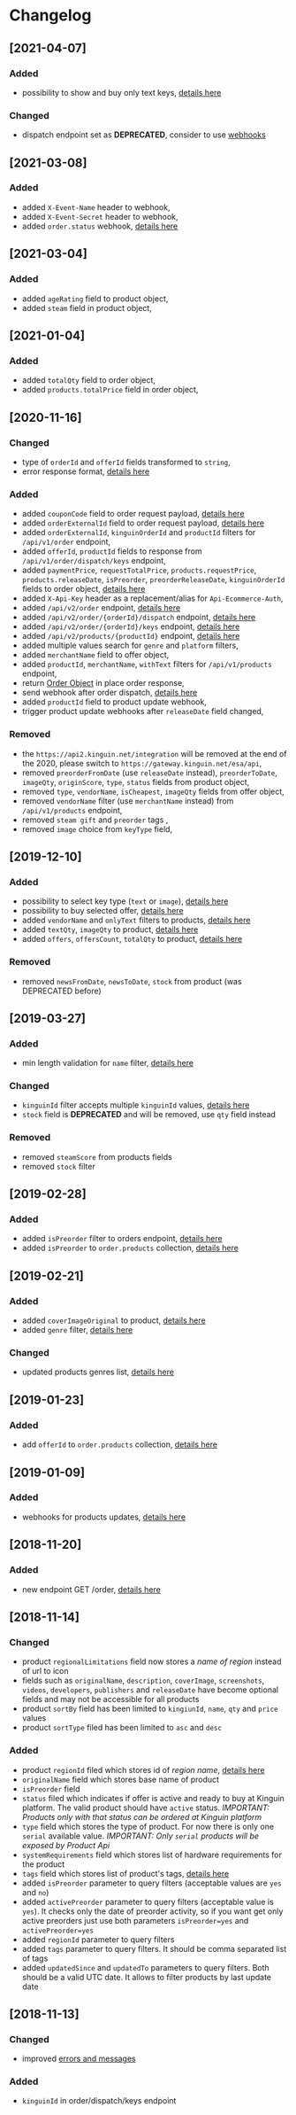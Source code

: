 # Changelog

## [2021-04-07]

### Added
- possibility to show and buy only text keys, [details here](features/KeyType.md#show-and-buy-only-products-with-text-keys)
### Changed
- dispatch endpoint set as **DEPRECATED**, consider to use [webhooks](features/Webhooks.md)

## [2021-03-08]

### Added
- added `X-Event-Name` header to webhook,
- added `X-Event-Secret` header to webhook,
- added `order.status` webhook, [details here](features/Webhooks.md#order-status-changed-webhook)

## [2021-03-04]

### Added
- added `ageRating` field to product object,
- added `steam` field in product object,

## [2021-01-04]

### Added
- added `totalQty` field to order object,
- added `products.totalPrice` field in order object,

## [2020-11-16]

### Changed
- type of `orderId` and `offerId` fields transformed to `string`,
- error response format, [details here](api/ErrorsCodes.md)

### Added
- added `couponCode` field to order request payload, [details here](features/CouponCode.md#ask-for-coupon)
- added `orderExternalId` field to order request payload, [details here](features/OrderDuplicates.md)
- added `orderExternalId`, `kinguinOrderId` and `productId` filters for `/api/v1/order` endpoint,
- added `offerId`, `productId` fields to response from `/api/v1/order/dispatch/keys` endpoint,
- added `paymentPrice`, `requestTotalPrice`, `products.requestPrice`, `products.releaseDate`, `isPreorder`, `preorderReleaseDate`, `kinguinOrderId` fields to order object, [details here](features/CouponCode.md#using-coupon)
- added `X-Api-Key` header as a replacement/alias for `Api-Ecommerce-Auth`,
- added `/api/v2/order` endpoint, [details here](api/order/v2/README.md#place-order)
- added `/api/v2/order/{orderId}/dispatch` endpoint, [details here](api/order/v2/README.md#dispatch)
- added `/api/v2/order/{orderId}/keys` endpoint, [details here](api/order/v2/README.md#get-keys)
- added `/api/v2/products/{productId}` endpoint, [details here](api/products/v2/README.md#get-product)
- added multiple values search for `genre` and `platform` filters,
- added `merchantName` field to offer object,
- added `productId`, `merchantName`, `withText` filters for `/api/v1/products` endpoint,
- return [Order Object](api/order/v1/README.md#order-object) in place order response,
- send webhook after order dispatch, [details here](features/Keys.md)
- added `productId` field to product update webhook,
- trigger product update webhooks after `releaseDate` field changed,

### Removed
- the `https://api2.kinguin.net/integration` will be removed at the end of the 2020, please switch to `https://gateway.kinguin.net/esa/api`,
- removed `preorderFromDate` (use `releaseDate` instead), `preorderToDate`, `imageQty`, `originScore`, `type`, `status` fields from product object,
- removed `type`, `vendorName`, `isCheapest`, `imageQty` fields from offer object,
- removed `vendorName` filter (use `merchantName` instead) from `/api/v1/products` endpoint,
- removed `steam gift` and `preorder` tags ,
- removed `image` choice from `keyType` field,

## [2019-12-10]

### Added
- possibility to select key type (`text` or `image`), [details here](features/KeyType.md#how-to-buy-text-serial)
- possibility to buy selected offer, [details here](features/BuyOffer.md)
- added `vendorName` and `onlyText` filters to products, [details here](api/products/v1/README.md#search-products)
- added `textQty`, `imageQty` to product, [details here](api/products/v1/README.md#product-object)
- added `offers`, `offersCount`, `totalQty` to product, [details here](api/products/v1/README.md#offer-object)

### Removed
- removed `newsFromDate`, `newsToDate`, `stock` from product (was DEPRECATED before)

## [2019-03-27]

### Added
- min length validation for `name` filter, [details here](api/products/v1/README.md#search-products)

### Changed
- `kinguinId` filter accepts multiple `kinguinId` values, [details here](api/products/v1/README.md#search-products)
- `stock` field is **DEPRECATED** and will be removed, use `qty` field instead

### Removed
- removed `steamScore` from products fields
- removed `stock` filter

## [2019-02-28]

### Added
- added `isPreorder` filter to orders endpoint, [details here](api/order/v1/README.md#search-orders)
- added `isPreorder` to `order.products` collection, [details here](api/order/v1/README.md#search-orders)

## [2019-02-21]

### Added
- added `coverImageOriginal` to product, [details here](api/products/v1/README.md#product-object)
- added `genre` filter, [details here](api/products/v1/README.md#search-products)

### Changed
- updated products genres list, [details here](api/products/v1/README.md#genres)

## [2019-01-23]

### Added
- add `offerId` to `order.products` collection, [details here](api/order/v1/README.md#search-orders)

## [2019-01-09]

### Added
- webhooks for products updates, [details here](features/Webhooks.md#product-updated-webhook)

## [2018-11-20]

### Added
- new endpoint GET /order, [details here](api/order/v1/README.md#search-orders)

## [2018-11-14]
### Changed
- product `regionalLimitations` field now stores a *name of region* instead of url to icon
- fields such as `originalName`, `description`, `coverImage`, `screenshots`, `videos`, `developers`, `publishers` and `releaseDate` have become optional fields and may not be accessible for all products
- product `sortBy` field has been limited to `kingiunId`, `name`, `qty` and `price` values
- product `sortType` filed has been limited to `asc` and `desc`
  
### Added
- product `regionId` filed which stores id of *region name*, [details here](api/products/v1/README.md#regions)
- `originalName` field which stores base name of product
- `isPreorder` field
- `status` filed which indicates if offer is active and ready to buy at Kinguin platform. The valid product should have `active` status. *IMPORTANT: Products only with that status can be ordered at Kinguin platform*
- `type` field which stores the type of product. For now there is only one `serial` available value. *IMPORTANT: Only `serial` products will be exposed by Product Api*
- `systemRequirements` field which stores list of hardware requirements for the product
- `tags` field which stores list of product's tags, [details here](api/products/v1/README.md#tags)
- added `isPreorder` parameter to query filters (acceptable values are `yes` and `no`)
- added `activePreorder` parameter to query filters (acceptable value is `yes`). It checks only the date of preorder activity, so if you want get only active preorders just use both parameters `isPreorder=yes` and `activePreorder=yes`
- added `regionId` parameter to query filters
- added `tags` parameter to query filters. It should be comma separated list of tags
- added `updatedSince` and `updatedTo` parameters to query filters. Both should be a valid UTC date. It allows to filter products by last update date

## [2018-11-13]
### Changed
- improved [errors and messages](api/ErrorsCodes.md)

### Added
- `kinguinId` in order/dispatch/keys endpoint

